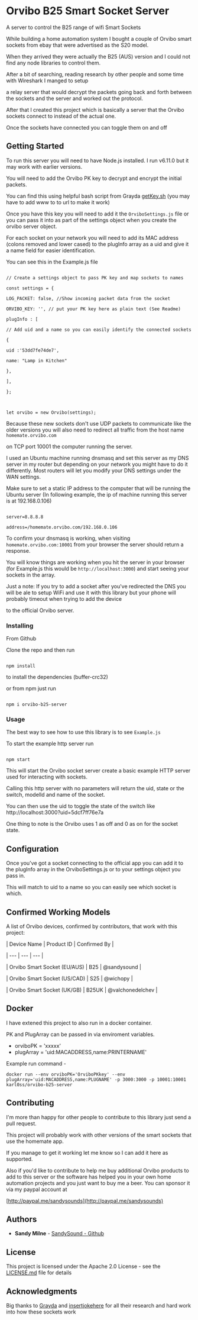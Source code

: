 
# Orvibo B25 Smart Socket Server

  

A server to control the B25 range of wifi Smart Sockets

  

While building a home automation system I bought a couple of Orvibo smart sockets from ebay that were advertised as the S20 model.

When they arrived they were actually the B25 (AUS) version and I could not find any node libraries to control them.

  

After a bit of searching, reading research by other people and some time with Wireshark I manged to setup

a relay server that would decrypt the packets going back and forth between the sockets and the server and worked out the protocol.

  

After that I created this project which is basically a server that the Orvibo sockets connect to instead of the actual one.

Once the sockets have connected you can toggle them on and off

  

## Getting Started

  

To run this server you will need to have Node.js installed. I run v6.11.0 but it may work with earlier versions.

  

You will need to add the Orvibo PK key to decrypt and encrypt the initial packets.

You can find this using helpful bash script from Grayda [getKey.sh](https://gist.github.com/Grayda/eb48093bcfb96bfeec9c58ea301f2668) (you may have to add www to to url to make it work)

  

Once you have this key you will need to add it the ``OrviboSettings.js`` file or you can pass it into as part of the settings object when you create the orvibo server object.

  

For each socket on your network you will need to add its MAC address (colons removed and lower cased) to the plugInfo array as a uid and give it a name field for easier identification.

  

You can see this in the Example.js file

```

// Create a settings object to pass PK key and map sockets to names

const settings = {

LOG_PACKET: false, //Show incoming packet data from the socket

ORVIBO_KEY: '', // put your PK key here as plain text (See Readme)

plugInfo : [

// Add uid and a name so you can easily identify the connected sockets

{

uid :'53dd7fe74de7',

name: "Lamp in Kitchen"

},

],

};

  

let orvibo = new Orvibo(settings);

```

  

Because these new sockets don't use UDP packets to communicate like the older versions you will also need to redirect all traffic from the host name ``homemate.orvibo.com``

on TCP port 10001 the computer running the server.

  

I used an Ubuntu machine running dnsmasq and set this server as my DNS server in my router but depending on your network you might have to do it differently. Most routers will let you modify your DNS settings under the WAN settings.

  

Make sure to set a static IP address to the computer that will be running the Ubuntu server (In following example, the ip of machine running this server is at 192.168.0.106)

  

```

server=8.8.8.8

address=/homemate.orvibo.com/192.168.0.106

```

  

To confirm your dnsmasq is working, when visiting ``homemate.orvibo.com:10001`` from your browser the server should return a response.

  

You will know things are working when you hit the server in your browser (for Example.js this would be ``http://localhost:3000``) and start seeing your sockets in the array.

  

Just a note: If you try to add a socket after you've redirected the DNS you will be ale to setup WiFi and use it with this library but your phone will probably timeout when trying to add the device

to the official Orvibo server.

  

### Installing

  

From Github

  

Clone the repo and then run

```

npm install

```

to install the dependencies (buffer-crc32)

  

or from npm just run

  

```

npm i orvibo-b25-server

```

  
  

### Usage

  

The best way to see how to use this library is to see ``Example.js``

  

To start the example http server run

  

```

npm start

```

This will start the Orvibo socket server create a basic example HTTP server used for interacting with sockets.

Calling this http server with no parameters will return the uid, state or the switch, modelId and name of the socket.

  

You can then use the uid to toggle the state of the switch like http://localhost:3000?uid=5dcf7ff76e7a

  

One thing to note is the Orvibo uses 1 as off and 0 as on for the socket state.

  

## Configuration

  

Once you've got a socket connecting to the official app you can add it to the plugInfo array in the OrviboSettings.js or to your settings object you pass in.

This will match to uid to a name so you can easily see which socket is which.

  

## Confirmed Working Models

  

A list of Orvibo devices, confirmed by contributors, that work with this project:

  
  

| Device Name | Product ID | Confirmed By |

| --- | --- | --- |

| Orvibo Smart Socket (EU/AUS) | B25 | @sandysound |

| Orvibo Smart Socket (US/CAD) | S25 | @wichopy |

| Orvibo Smart Socket (UK/GB) | B25UK | @valchonedelchev |

  

## Docker

  

I have extened this project to also run in a docker container.

  

PK and PlugArray can be passed in via enviroment variables.

  

 - orviboPK = 'xxxxx'
 - plugArray = 'uid:MACADDRESS,name:PRINTERNAME'

Example run command -

    docker run --env orviboPK='OrviboPKkey' --env plugArray='uid:MACADDRESS,name:PLUGNAME' -p 3000:3000 -p 10001:10001 karl0ss/orvibo-b25-server

  

## Contributing

  

I'm more than happy for other people to contribute to this library just send a pull request.

  

This project will probably work with other versions of the smart sockets that use the homemate app.

If you manage to get it working let me know so I can add it here as supported.

  

Also if you'd like to contribute to help me buy additional Orvibo products to add to this server or the software has helped you in your own home automation projects and you just want to buy me a beer. You can sponsor it via my paypal account at

[http://paypal.me/sandysounds](http://paypal.me/sandysounds)

  

## Authors

  

*  **Sandy Milne** - [SandySound - Github](https://github.com/sandysound)

  

## License

  

This project is licensed under the Apache 2.0 License - see the [LICENSE.md](LICENSE.md) file for details

  

## Acknowledgments

  

Big thanks to [Grayda](https://github.com/Grayda/) and [insertjokehere](https://github.com/insertjokehere) for all their research and hard work into how these sockets work